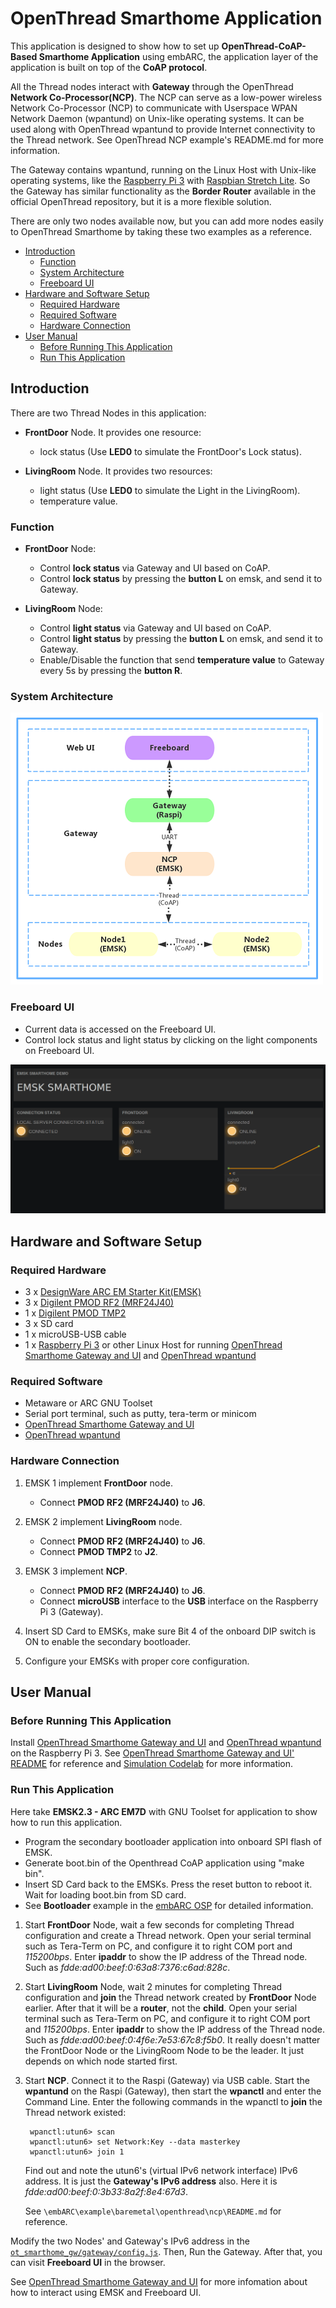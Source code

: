 # OpenThread Smarthome Application
This application is designed to show how to set up **OpenThread-CoAP-Based Smarthome Application** using embARC, the application layer of the application is built on top of the **CoAP protocol**.

All the Thread nodes interact with **Gateway** through the OpenThread **Network Co-Processor(NCP)**. The NCP can serve as a low-power wireless Network Co-Processor (NCP) to communicate with Userspace WPAN Network Daemon (wpantund) on Unix-like operating systems. It can be used along with OpenThread wpantund to provide Internet connectivity to the Thread network. See OpenThread NCP example's README.md for more information.

The Gateway contains wpantund, running on the Linux Host with Unix-like operating systems, like the [Raspberry Pi 3][33] with [Raspbian Stretch Lite][38]. So the Gateway has similar functionality as the **Border Router** available in the official OpenThread repository, but it is a more flexible solution.

There are only two nodes available now, but you can add more nodes easily to OpenThread Smarthome by taking these two examples as a reference.

* [Introduction](#introduction)
	* [Function](#function)
	* [System Architecture](#system-architecture)
	* [Freeboard UI](#freeboard-ui)
* [Hardware and Software Setup](#hardware-and-software-setup)
	* [Required Hardware](#required-hardware)
	* [Required Software](#required-software)
	* [Hardware Connection](#hardware-connection)
* [User Manual](#user-manual)
	* [Before Running This Application](#before-running-this-application)
	* [Run This Application](#run-this-application)

## Introduction

There are two Thread Nodes in this application:

- **FrontDoor** Node. It provides one resource:

	- lock status (Use **LED0** to simulate the FrontDoor's Lock status). 

- **LivingRoom** Node. It provides two resources:

	- light status (Use **LED0** to simulate the Light in the LivingRoom).
	- temperature value.

### Function

- **FrontDoor** Node:

	- Control **lock status** via Gateway and UI based on CoAP.
	- Control **lock status**  by pressing the **button L** on emsk, and send it to Gateway.

- **LivingRoom** Node:

	- Control **light status** via Gateway and UI based on CoAP.
	- Control **light status** by pressing the **button L** on emsk, and send it to Gateway.
	- Enable/Disable the function that send **temperature value** to Gateway every 5s by pressing the **button R**.

### System Architecture

![openthread_smarthome_application][1]

### Freeboard UI

- Current data is accessed on the Freeboard UI.
- Control lock status and light status by clicking on the light components on Freeboard UI.

![freeboard_ui][2]

## Hardware and Software Setup
### Required Hardware

- 3 x [DesignWare ARC EM Starter Kit(EMSK)][30]
- 3 x [Digilent PMOD RF2 (MRF24J40)][31]
- 1 x [Digilent PMOD TMP2][32]
- 3 x SD card
- 1 x microUSB-USB cable
- 1 x [Raspberry Pi 3][33] or other Linux Host for running [OpenThread Smarthome Gateway and UI][34] and [OpenThread wpantund][35]

### Required Software

- Metaware or ARC GNU Toolset
- Serial port terminal, such as putty, tera-term or minicom
- [OpenThread Smarthome Gateway and UI][34]
- [OpenThread wpantund][35]

### Hardware Connection

1. EMSK 1 implement **FrontDoor** node.
	- Connect **PMOD RF2 (MRF24J40)** to **J6**.

2. EMSK 2 implement **LivingRoom** node.
	- Connect **PMOD RF2 (MRF24J40)** to **J6**.
	- Connect **PMOD TMP2** to **J2**.

3. EMSK 3 implement **NCP**.
	- Connect **PMOD RF2 (MRF24J40)** to **J6**.
	- Connect **microUSB** interface to the **USB** interface on the Raspberry Pi 3 (Gateway).

4. Insert SD Card to EMSKs, make sure Bit 4 of the onboard DIP switch is ON to enable the secondary bootloader.

5. Configure your EMSKs with proper core configuration.

## User Manual
### Before Running This Application

Install [OpenThread Smarthome Gateway and UI][34] and [OpenThread wpantund][35] on the Raspberry Pi 3.
   See [OpenThread Smarthome Gateway and UI' README][34] for reference and [Simulation Codelab][39] for more information.

### Run This Application

Here take **EMSK2.3 - ARC EM7D** with GNU Toolset for application to show how to run this application.

- Program the secondary bootloader application into onboard SPI flash of EMSK.
- Generate boot.bin of the Openthread CoAP application using "make bin".
- Insert SD Card back to the EMSKs. Press the reset button to reboot it. Wait for loading boot.bin from SD card.
- See **Bootloader** example in the [embARC OSP][37] for detailed information.

1. Start **FrontDoor** Node, wait a few seconds for completing Thread configuration and create a Thread network.
   Open your serial terminal such as Tera-Term on PC, and configure it to right COM port and *115200bps*.
   Enter **ipaddr** to show the IP address of the Thread node. Such as *fdde:ad00:beef:0:63a8:7376:c6ad:828c*.

2. Start **LivingRoom** Node, wait 2 minutes for completing Thread configuration and **join** the Thread network
   created by **FrontDoor** Node earlier. After that it will be a **router**, not the **child**.
   Open your serial terminal such as Tera-Term on PC, and configure it to right COM port and *115200bps*.
   Enter **ipaddr** to show the IP address of the Thread node. Such as *fdde:ad00:beef:0:4f6e:7e53:67c8:f5b0*.
   It really doesn't matter the FrontDoor Node or the LivingRoom Node to be the leader. It just depends on which node started first.

3. Start **NCP**. Connect it to the Raspi (Gateway) via USB cable.
   Start the **wpantund** on the Raspi (Gateway), then start the **wpanctl** and enter the Command Line.
   Enter the following commands in the wpanctl to **join** the Thread network existed:

		wpanctl:utun6> scan
		wpanctl:utun6> set Network:Key --data masterkey
		wpanctl:utun6> join 1

   Find out and note the utun6's (virtual IPv6 network interface) IPv6 address. It is just the **Gateway's IPv6 address** also. Here it is *fdde:ad00:beef:0:3b33:8a2f:8e4:67d3*.

   See `\embARC\example\baremetal\openthread\ncp\README.md` for reference.

Modify the two Nodes' and Gateway's IPv6 address in the [`ot_smarthome_gw/gateway/config.js`][36]. Then, Run the Gateway. After that, you can visit **Freeboard UI** in the browser.

See [OpenThread Smarthome Gateway and UI][34] for more infomation about how to interact using EMSK and Freeboard UI.

[1]: ./doc/screenshots/openthread_smarthome_application.png "openthread_smarthome_application"
[2]: ./doc/screenshots/freeboard_ui.png "freeboard_ui"

[30]: https://www.synopsys.com/dw/ipdir.php?ds=arc_em_starter_kit    "DesignWare ARC EM Starter Kit(EMSK)"
[31]: http://store.digilentinc.com/pmod-rf2-ieee-802-15-rf-transceiver/    "Digilent PMOD RF2 (MRF24J40)"
[32]: http://store.digilentinc.com/pmod-tmp2-temperature-sensor/    "Digilent PMOD TMP2"
[33]: https://www.raspberrypi.org/products/raspberry-pi-3-model-b/    "Raspberry Pi 3"
[34]: https://github.com/XiangcaiHuang/ot_smarthome_gw    "OpenThread Smarthome Gateway and UI"
[35]: https://github.com/openthread/wpantund    "OpenThread wpantund"
[36]: https://github.com/XiangcaiHuang/ot_smarthome_gw/blob/master/gateway/config.js    "`ot_smarthome_gw/gateway/config.js`"
[37]: https://github.com/foss-for-synopsys-dwc-arc-processors/embarc_osp    "embARC OSP"
[38]: https://www.raspberrypi.org/downloads/raspbian/ "Raspbian Stretch Lite"
[39]: https://codelabs.developers.google.com/codelabs/openthread-simulation/index.html "Simulation Codelab"